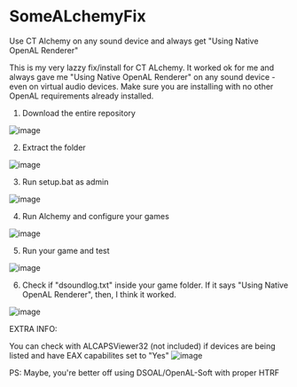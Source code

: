 # SomeALchemyFix
Use CT Alchemy on any sound device and always get "Using Native OpenAL Renderer"

This is my very lazzy fix/install for CT ALchemy. It worked ok for me and always gave me "Using Native OpenAL Renderer" on any sound device - even on virtual audio devices.
Make sure you are installing with no other OpenAL requirements already installed.

1. Download the entire repository

![image](https://user-images.githubusercontent.com/74037287/188536985-d3983e38-7099-401c-86f0-3923dd8f7db7.png)

2. Extract the folder

![image](https://user-images.githubusercontent.com/74037287/188543136-0ba5df62-2470-4766-8692-69905c0a0eb2.png)

3. Run setup.bat as admin

![image](https://user-images.githubusercontent.com/74037287/188537218-b2eb551e-44c1-4e7b-854f-fa1228e9022a.png)

4. Run Alchemy and configure your games

![image](https://user-images.githubusercontent.com/74037287/188537306-3837330d-87ee-4f20-81b5-ff7850215f06.png)

5. Run your game and test

![image](https://user-images.githubusercontent.com/74037287/188537417-f8fd5e0f-6b03-4e62-8609-29eb99174d58.png)

6. Check if "dsoundlog.txt" inside your game folder. If it says "Using Native OpenAL Renderer", then, I think it worked.

![image](https://user-images.githubusercontent.com/74037287/188537848-317d6091-8539-46a9-ad75-36f5f0cb7130.png)

EXTRA INFO:

You can check with ALCAPSViewer32 (not included) if devices are being listed and have EAX capabilites set to "Yes"
![image](https://user-images.githubusercontent.com/74037287/188538760-58c5b52a-6bfb-468e-a72b-f2610685def8.png)

PS: Maybe, you're better off using DSOAL/OpenAL-Soft with proper HTRF
